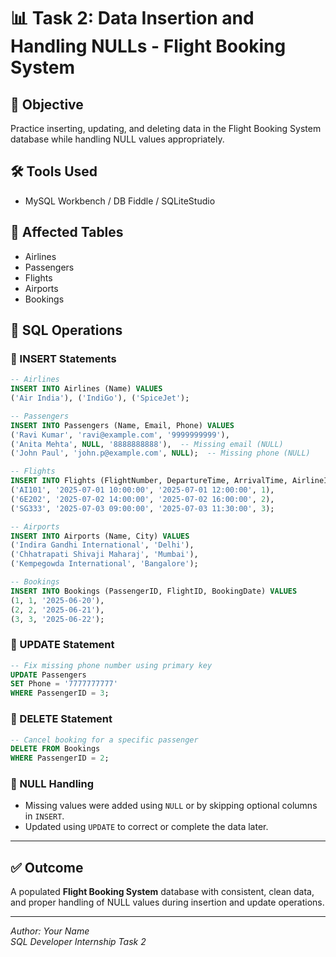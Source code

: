 
# 📊 Task 2: Data Insertion and Handling NULLs - Flight Booking System

## 📌 Objective
Practice inserting, updating, and deleting data in the Flight Booking System database while handling NULL values appropriately.

## 🛠 Tools Used
- MySQL Workbench / DB Fiddle / SQLiteStudio

## 📂 Affected Tables
- Airlines
- Passengers
- Flights
- Airports
- Bookings

## 🧪 SQL Operations

### 🔹 INSERT Statements
```sql
-- Airlines
INSERT INTO Airlines (Name) VALUES
('Air India'), ('IndiGo'), ('SpiceJet');

-- Passengers
INSERT INTO Passengers (Name, Email, Phone) VALUES
('Ravi Kumar', 'ravi@example.com', '9999999999'),
('Anita Mehta', NULL, '8888888888'),  -- Missing email (NULL)
('John Paul', 'john.p@example.com', NULL);  -- Missing phone (NULL)

-- Flights
INSERT INTO Flights (FlightNumber, DepartureTime, ArrivalTime, AirlineID) VALUES
('AI101', '2025-07-01 10:00:00', '2025-07-01 12:00:00', 1),
('6E202', '2025-07-02 14:00:00', '2025-07-02 16:00:00', 2),
('SG333', '2025-07-03 09:00:00', '2025-07-03 11:30:00', 3);

-- Airports
INSERT INTO Airports (Name, City) VALUES
('Indira Gandhi International', 'Delhi'),
('Chhatrapati Shivaji Maharaj', 'Mumbai'),
('Kempegowda International', 'Bangalore');

-- Bookings
INSERT INTO Bookings (PassengerID, FlightID, BookingDate) VALUES
(1, 1, '2025-06-20'),
(2, 2, '2025-06-21'),
(3, 3, '2025-06-22');
```

### 🔹 UPDATE Statement
```sql
-- Fix missing phone number using primary key
UPDATE Passengers
SET Phone = '7777777777'
WHERE PassengerID = 3;
```

### 🔹 DELETE Statement
```sql
-- Cancel booking for a specific passenger
DELETE FROM Bookings
WHERE PassengerID = 2;
```

### 🔹 NULL Handling
- Missing values were added using `NULL` or by skipping optional columns in `INSERT`.
- Updated using `UPDATE` to correct or complete the data later.

---

## ✅ Outcome
A populated **Flight Booking System** database with consistent, clean data, and proper handling of NULL values during insertion and update operations.

---

*Author: Your Name*  
*SQL Developer Internship Task 2*
